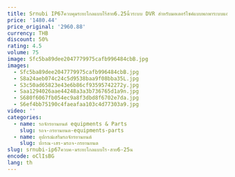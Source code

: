 ```yaml
---
title: Srnubi IP67ควบคุมระยะไกลแบบไร้สาย6.25นิ้วระบบ DVR สำหรับมอเตอร์ไซค์แบบพกพาระบบแอนดรอยด์อัตโนมัติกันน้ำระบบนำทาง GPS 5.0 BT
price: '1480.44'
price_original: '2960.88'
currency: THB
discount: 50%
rating: 4.5
volume: 75
image: Sfc5ba89dee2047779975cafb996484cbB.jpg
images:
  - Sfc5ba89dee2047779975cafb996484cbB.jpg
  - S8a24aeb074c24c5d9538baa9f08bba35L.jpg
  - S3c50ad65823e43e6b86cf93595742272y.jpg
  - Saa1294026aae44248a3a3b736765d1a9n.jpg
  - S680f6067fb054ec9a8f3dbd8f6702e7da.jpg
  - S6ef4bb75190c4faeafaa103c4d77303a9.jpg
video: ''
categories:
  - name: รถจักรยานยนต์ equipments & Parts
    slug: รถจ-กรยานยนต-equipments-parts
  - name: อุปกรณ์เสริมรถจักรยานยนต์
    slug: ปกรณ-เสร-มรถจ-กรยานยนต
slug: srnubi-ip67ควบค-มระยะไกลแบบไร-สาย6-25น
encode: oClIsBG
lang: th
---
```

  